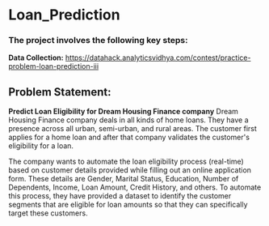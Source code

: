 # Loan_Prediction

### The project involves the following key steps:

**Data Collection:** https://datahack.analyticsvidhya.com/contest/practice-problem-loan-prediction-iii

## Problem Statement:
**Predict Loan Eligibility for Dream Housing Finance company**
Dream Housing Finance company deals in all kinds of home loans. They have a presence across all urban, semi-urban, and rural areas. The customer first applies for a home loan and after that company validates the customer's eligibility for a loan.

The company wants to automate the loan eligibility process (real-time) based on customer details provided while filling out an online application form. These details are Gender, Marital Status, Education, Number of Dependents, Income, Loan Amount, Credit History, and others. To automate this process, they have provided a dataset to identify the customer segments that are eligible for loan amounts so that they can specifically target these customers. 
